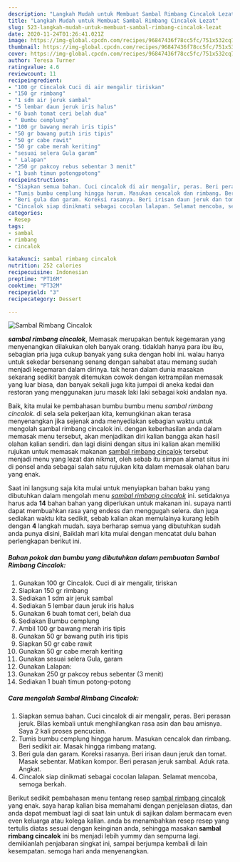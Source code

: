 ```yaml
---
description: "Langkah Mudah untuk Membuat Sambal Rimbang Cincalok Lezat"
title: "Langkah Mudah untuk Membuat Sambal Rimbang Cincalok Lezat"
slug: 523-langkah-mudah-untuk-membuat-sambal-rimbang-cincalok-lezat
date: 2020-11-24T01:26:41.021Z
image: https://img-global.cpcdn.com/recipes/96847436f78cc5fc/751x532cq70/sambal-rimbang-cincalok-foto-resep-utama.jpg
thumbnail: https://img-global.cpcdn.com/recipes/96847436f78cc5fc/751x532cq70/sambal-rimbang-cincalok-foto-resep-utama.jpg
cover: https://img-global.cpcdn.com/recipes/96847436f78cc5fc/751x532cq70/sambal-rimbang-cincalok-foto-resep-utama.jpg
author: Teresa Turner
ratingvalue: 4.6
reviewcount: 11
recipeingredient:
- "100 gr Cincalok Cuci di air mengalir tiriskan"
- "150 gr rimbang"
- "1 sdm air jeruk sambal"
- "5 lembar daun jeruk iris halus"
- "6 buah tomat ceri belah dua"
- " Bumbu cemplung"
- "100 gr bawang merah iris tipis"
- "50 gr bawang putih iris tipis"
- "50 gr cabe rawit"
- "50 gr cabe merah keriting"
- "sesuai selera Gula garam"
- " Lalapan"
- "250 gr pakcoy rebus sebentar 3 menit"
- "1 buah timun potongpotong"
recipeinstructions:
- "Siapkan semua bahan. Cuci cincalok di air mengalir, peras. Beri perasan jeruk. Bilas kembali untuk menghilangkan rasa asin dan bau amisnya. Saya 2 kali proses pencucian."
- "Tumis bumbu cemplung hingga harum. Masukan cencalok dan rimbang. Beri sedikit air. Masak hingga rimbang matang."
- "Beri gula dan garam. Koreksi rasanya. Beri irisan daun jeruk dan tomat. Masak sebentar. Matikan kompor. Beri perasan jeruk sambal. Aduk rata. Angkat."
- "Cincalok siap dinikmati sebagai cocolan lalapan. Selamat mencoba, semoga berkah."
categories:
- Resep
tags:
- sambal
- rimbang
- cincalok

katakunci: sambal rimbang cincalok 
nutrition: 252 calories
recipecuisine: Indonesian
preptime: "PT16M"
cooktime: "PT32M"
recipeyield: "3"
recipecategory: Dessert

---
```



![Sambal Rimbang Cincalok](https://img-global.cpcdn.com/recipes/96847436f78cc5fc/751x532cq70/sambal-rimbang-cincalok-foto-resep-utama.jpg)

<b><i>sambal rimbang cincalok</i></b>, Memasak merupakan bentuk kegemaran yang menyenangkan dilakukan oleh banyak orang. tidaklah hanya para ibu ibu, sebagian pria juga cukup banyak yang suka dengan hobi ini. walau hanya untuk sekedar bersenang senang dengan sahabat atau memang sudah menjadi kegemaran dalam dirinya. tak heran dalam dunia masakan sekarang sedikit banyak ditemukan cowok dengan ketrampilan memasak yang luar biasa, dan banyak sekali juga kita jumpai di aneka kedai dan restoran yang menggunakan juru masak laki laki sebagai koki andalan nya.

Baik, kita mulai ke pembahasan bumbu bumbu menu <i>sambal rimbang cincalok</i>. di sela sela pekerjaan kita, kemungkinan akan terasa menyenangkan jika sejenak anda menyediakan sebagian waktu untuk mengolah sambal rimbang cincalok ini. dengan keberhasilan anda dalam memasak menu tersebut, akan menjadikan diri kalian bangga akan hasil olahan kalian sendiri. dan lagi disini dengan situs ini kalian akan memiliki rujukan untuk memasak makanan <u>sambal rimbang cincalok</u> tersebut menjadi menu yang lezat dan nikmat, oleh sebab itu simpan alamat situs ini di ponsel anda sebagai salah satu rujukan kita dalam memasak olahan baru yang enak.




Saat ini langsung saja kita mulai untuk menyiapkan bahan baku yang dibutuhkan dalam mengolah menu <u><i>sambal rimbang cincalok</i></u> ini. setidaknya harus ada <b>14</b> bahan bahan yang diperlukan untuk makanan ini. supaya nanti dapat membuahkan rasa yang endess dan menggugah selera. dan juga sediakan waktu kita sedikit, sebab kalian akan memulainya kurang lebih dengan <b>4</b> langkah mudah. saya berharap semua yang dibutuhkan sudah anda punya disini, Baiklah mari kita mulai dengan mencatat dulu bahan perlengkapan berikut ini.

<!--inarticleads1-->

##### Bahan pokok dan bumbu yang dibutuhkan dalam pembuatan Sambal Rimbang Cincalok:

1. Gunakan 100 gr Cincalok. Cuci di air mengalir, tiriskan
1. Siapkan 150 gr rimbang
1. Sediakan 1 sdm air jeruk sambal
1. Sediakan 5 lembar daun jeruk iris halus
1. Gunakan 6 buah tomat ceri, belah dua
1. Sediakan  Bumbu cemplung
1. Ambil 100 gr bawang merah iris tipis
1. Gunakan 50 gr bawang putih iris tipis
1. Siapkan 50 gr cabe rawit
1. Gunakan 50 gr cabe merah keriting
1. Gunakan sesuai selera Gula, garam
1. Gunakan  Lalapan:
1. Gunakan 250 gr pakcoy rebus sebentar (3 menit)
1. Sediakan 1 buah timun potong-potong




<!--inarticleads2-->

##### Cara mengolah Sambal Rimbang Cincalok:

1. Siapkan semua bahan. Cuci cincalok di air mengalir, peras. Beri perasan jeruk. Bilas kembali untuk menghilangkan rasa asin dan bau amisnya. Saya 2 kali proses pencucian.
1. Tumis bumbu cemplung hingga harum. Masukan cencalok dan rimbang. Beri sedikit air. Masak hingga rimbang matang.
1. Beri gula dan garam. Koreksi rasanya. Beri irisan daun jeruk dan tomat. Masak sebentar. Matikan kompor. Beri perasan jeruk sambal. Aduk rata. Angkat.
1. Cincalok siap dinikmati sebagai cocolan lalapan. Selamat mencoba, semoga berkah.




Berikut sedikit pembahasan menu tentang resep <u>sambal rimbang cincalok</u> yang enak. saya harap kalian bisa memahami dengan penjelasan diatas, dan anda dapat membuat lagi di saat lain untuk di sajikan dalam bermacam even even keluarga atau kolega kalian. anda bs menambahkan resep resep yang tertulis diatas sesuai dengan keinginan anda, sehingga masakan <b>sambal rimbang cincalok</b> ini bs menjadi lebih yummy dan sempurna lagi. demikianlah penjabaran singkat ini, sampai berjumpa kembali di lain kesempatan. semoga hari anda menyenangkan.
